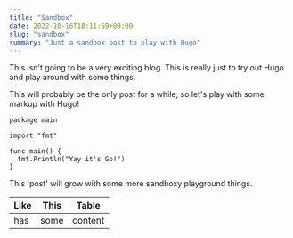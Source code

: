 ```yaml
---
title: "Sandbox"
date: 2022-10-16T18:11:59+09:00
slug: "sandbox"
summary: "Just a sandbox post to play with Hugo"
---
```


This isn't going to be a very exciting blog. This is really just to try out
Hugo and play around with some things.

This will probably be the only post for a while, so let's play with some markup
with Hugo!

```golang
package main

import "fmt"

func main() {
  fmt.Println("Yay it's Go!")
}
```

This 'post' will grow with some more sandboxy playground things.

| Like | This | Table   |
| ---- | ---- | ------- |
| has  | some | content |
